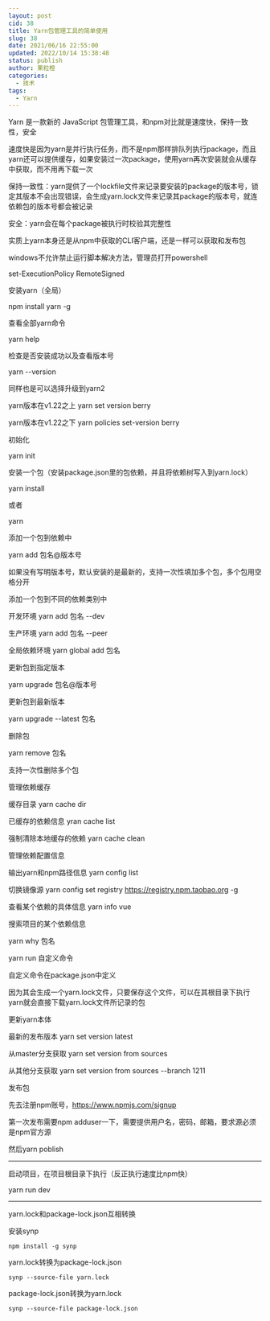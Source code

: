 ```yaml
---
layout: post
cid: 38
title: Yarn包管理工具的简单使用
slug: 38
date: 2021/06/16 22:55:00
updated: 2022/10/14 15:38:48
status: publish
author: 果粒橙
categories: 
  - 技术
tags: 
  - Yarn
---
```



Yarn 是一款新的 JavaScript 包管理工具，和npm对比就是速度快，保持一致性，安全

速度快是因为yarn是并行执行任务，而不是npm那样排队列执行package，而且yarn还可以提供缓存，如果安装过一次package，使用yarn再次安装就会从缓存中获取，而不用再下载一次

保持一致性：yarn提供了一个lockfile文件来记录要安装的package的版本号，锁定其版本不会出现错误，会生成yarn.lock文件来记录其package的版本号，就连依赖包的版本号都会被记录

安全：yarn会在每个package被执行时校验其完整性

实质上yarn本身还是从npm中获取的CLI客户端，还是一样可以获取和发布包

windows不允许禁止运行脚本解决方法，管理员打开powershell

set-ExecutionPolicy RemoteSigned


安装yarn（全局）

npm install yarn -g

查看全部yarn命令

yarn help


检查是否安装成功以及查看版本号

yarn --version


同样也是可以选择升级到yarn2

yarn版本在v1.22之上
yarn set version berry

yarn版本在v1.22之下
yarn policies set-version berry

初始化

yarn init 


安装一个包（安装package.json里的包依赖，并且将依赖树写入到yarn.lock）

yarn install

或者

yarn




添加一个包到依赖中

yarn add 包名@版本号

如果没有写明版本号，默认安装的是最新的，支持一次性填加多个包，多个包用空格分开

添加一个包到不同的依赖类别中

开发环境
yarn add 包名 --dev

生产环境
yarn add 包名 --peer


全局依赖环境
yarn global add 包名


更新包到指定版本

yarn upgrade 包名@版本号


更新包到最新版本

yarn upgrade --latest 包名


删除包

yarn remove 包名

支持一次性删除多个包

管理依赖缓存

缓存目录
yarn cache dir


已缓存的依赖信息
yran cache list

强制清除本地缓存的依赖
yarn cache clean

管理依赖配置信息

输出yarn和npm路径信息
yarn config list

切换镜像源
yarn config set registry https://registry.npm.taobao.org -g

查看某个依赖的具体信息
yarn info vue

搜索项目的某个依赖信息

yarn why 包名

yarn run 自定义命令

自定义命令在package.json中定义


因为其会生成一个yarn.lock文件，只要保存这个文件，可以在其根目录下执行yarn就会直接下载yarn.lock文件所记录的包

更新yarn本体

最新的发布版本
yarn set version latest

从master分支获取
yarn set version from sources

从其他分支获取
yarn set version from sources --branch 1211


发布包

先去注册npm账号，https://www.npmjs.com/signup

第一次发布需要npm adduser一下，需要提供用户名，密码，邮箱，要求源必须是npm官方源

然后yarn poblish



---

启动项目，在项目根目录下执行（反正执行速度比npm快）

yarn run dev



---


yarn.lock和package-lock.json互相转换


安装synp

    npm install -g synp

yarn.lock转换为package-lock.json

    synp --source-file yarn.lock

package-lock.json转换为yarn.lock

    synp --source-file package-lock.json



